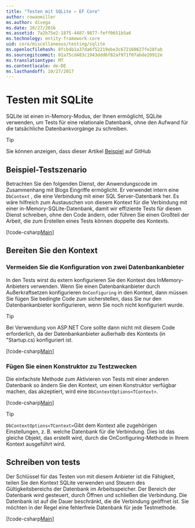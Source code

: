 ```yaml
---
title: "Testen mit SQLite – EF Core"
author: rowanmiller
ms.author: divega
ms.date: 10/27/2016
ms.assetid: 7a2b75e2-1875-4487-9877-feff0651b5a6
ms.technology: entity-framework-core
uid: core/miscellaneous/testing/sqlite
ms.openlocfilehash: 8fcb4b1a37da6f52219ebe3c672160627fe28fab
ms.sourcegitcommit: 01a75cd483c1943ddd6f82af971f07abde20912e
ms.translationtype: MT
ms.contentlocale: de-DE
ms.lasthandoff: 10/27/2017
---
```

# <a name="testing-with-sqlite"></a>Testen mit SQLite

SQLite ist einen in-Memory-Modus, der Ihnen ermöglicht, SQLite verwenden, um Tests für eine relationale Datenbank, ohne den Aufwand für die tatsächliche Datenbankvorgänge zu schreiben.

> [!TIP]  
> Sie können anzeigen, dass dieser Artikel [Beispiel](https://github.com/aspnet/EntityFramework.Docs/tree/master/samples/core/Miscellaneous/Testing) auf GitHub

## <a name="example-testing-scenario"></a>Beispiel-Testszenario

Betrachten Sie den folgenden Dienst, der Anwendungscode im Zusammenhang mit Blogs Eingriffe ermöglicht. Er verwendet intern eine `DbContext` , die eine Verbindung mit einer SQL Server-Datenbank her. Es wäre hilfreich zum Austauschen von diesem Kontext für die Verbindung mit einer in-Memory-SQLite-Datenbank, damit wir effiziente Tests für diesen Dienst schreiben, ohne den Code ändern, oder führen Sie einen Großteil der Arbeit, die zum Erstellen eines Tests können doppelte des Kontexts.

[!code-csharp[Main](../../../../samples/core/Miscellaneous/Testing/BusinessLogic/BlogService.cs)]

## <a name="get-your-context-ready"></a>Bereiten Sie den Kontext

### <a name="avoid-configuring-two-database-providers"></a>Vermeiden Sie die Konfiguration von zwei Datenbankanbieter

In den Tests wirst du extern konfigurieren Sie den Kontext des InMemory-Anbieters verwenden. Wenn Sie einen Datenbankanbieter durch Außerkraftsetzen konfigurieren `OnConfiguring` in den Kontext, dann müssen Sie fügen Sie bedingte Code zum sicherstellen, dass Sie nur den Datenbankanbieter konfigurieren, wenn Sie noch nicht konfiguriert wurde.

> [!TIP]  
> Bei Verwendung von ASP.NET Core sollte dann nicht mit diesem Code erforderlich, da der Datenbankanbieter außerhalb des Kontexts (in "Startup.cs) konfiguriert ist.

[!code-csharp[Main](../../../../samples/core/Miscellaneous/Testing/BusinessLogic/BloggingContext.cs#OnConfiguring)]

### <a name="add-a-constructor-for-testing"></a>Fügen Sie einen Konstruktor zu Testzwecken

Die einfachste Methode zum Aktivieren von Tests mit einer anderen Datenbank so ändern Sie den Kontext, um einen Konstruktor verfügbar machen, das akzeptiert, wird eine `DbContextOptions<TContext>`.

[!code-csharp[Main](../../../../samples/core/Miscellaneous/Testing/BusinessLogic/BloggingContext.cs#Constructors)]

> [!TIP]  
> `DbContextOptions<TContext>`Gibt dem Kontext alle zugehörigen Einstellungen, z. B. welche Datenbank für die Verbindung. Dies ist das gleiche Objekt, das erstellt wird, durch die OnConfiguring-Methode in Ihrem Kontext ausgeführt wird.

## <a name="writing-tests"></a>Schreiben von tests

Der Schlüssel für das Testen von mit diesem Anbieter ist die Fähigkeit, teilen Sie den Kontext SQLite verwenden und Steuern des Gültigkeitsbereichs der Datenbank im Arbeitsspeicher. Der Bereich der Datenbank wird gesteuert, durch Öffnen und schließen die Verbindung. Die Datenbank ist auf die Dauer beschränkt, die die Verbindung geöffnet ist. Sie möchten in der Regel eine fehlerfreie Datenbank für jede Testmethode.

[!code-csharp[Main](../../../../samples/core/Miscellaneous/Testing/TestProject/SQLite/BlogServiceTests.cs)]
